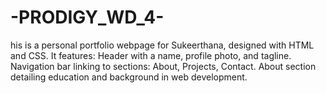 # -PRODIGY_WD_4-
his is a personal portfolio webpage for Sukeerthana, designed with HTML and CSS. It features:  Header with a name, profile photo, and tagline.  Navigation bar linking to sections: About, Projects, Contact.  About section detailing education and background in web development. 
